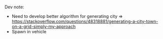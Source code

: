 Dev note:
- Need to develop better algorithm for generating city => https://stackoverflow.com/questions/48318881/generating-a-city-town-on-a-grid-simply-my-approach
- Spawn in vehicle
